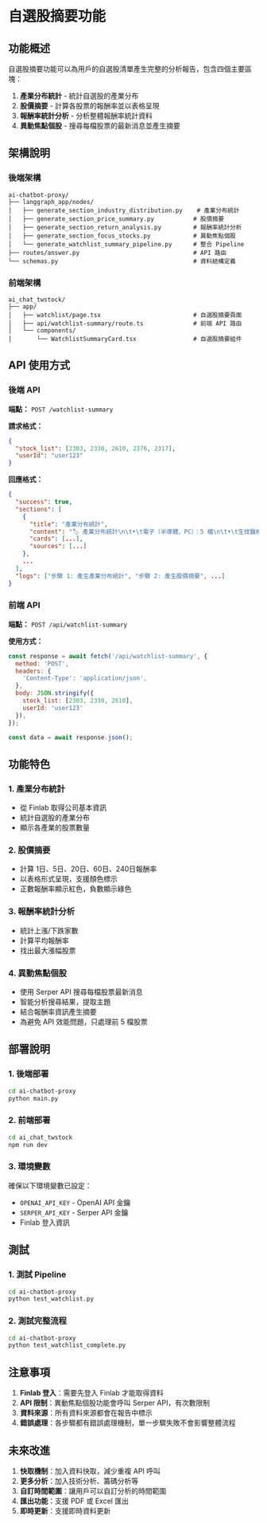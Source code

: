 # 自選股摘要功能

## 功能概述

自選股摘要功能可以為用戶的自選股清單產生完整的分析報告，包含四個主要區塊：

1. **產業分布統計** - 統計自選股的產業分布
2. **股價摘要** - 計算各股票的報酬率並以表格呈現
3. **報酬率統計分析** - 分析整體報酬率統計資料
4. **異動焦點個股** - 搜尋每檔股票的最新消息並產生摘要

## 架構說明

### 後端架構

```
ai-chatbot-proxy/
├── langgraph_app/nodes/
│   ├── generate_section_industry_distribution.py    # 產業分布統計
│   ├── generate_section_price_summary.py           # 股價摘要
│   ├── generate_section_return_analysis.py         # 報酬率統計分析
│   ├── generate_section_focus_stocks.py            # 異動焦點個股
│   └── generate_watchlist_summary_pipeline.py      # 整合 Pipeline
├── routes/answer.py                                # API 路由
└── schemas.py                                      # 資料結構定義
```

### 前端架構

```
ai_chat_twstock/
├── app/
│   ├── watchlist/page.tsx                          # 自選股摘要頁面
│   ├── api/watchlist-summary/route.ts              # 前端 API 路由
│   └── components/
│       └── WatchlistSummaryCard.tsx                # 自選股摘要組件
```

## API 使用方式

### 後端 API

**端點：** `POST /watchlist-summary`

**請求格式：**
```json
{
  "stock_list": [2303, 2330, 2610, 2376, 2317],
  "userId": "user123"
}
```

**回應格式：**
```json
{
  "success": true,
  "sections": [
    {
      "title": "產業分布統計",
      "content": "🏷 產業分布統計\n\t•\t電子（半導體、PC）：5 檔\n\t•\t生技醫療：2 檔",
      "cards": [...],
      "sources": [...]
    },
    ...
  ],
  "logs": ["步驟 1: 產生產業分布統計", "步驟 2: 產生股價摘要", ...]
}
```

### 前端 API

**端點：** `POST /api/watchlist-summary`

**使用方式：**
```javascript
const response = await fetch('/api/watchlist-summary', {
  method: 'POST',
  headers: {
    'Content-Type': 'application/json',
  },
  body: JSON.stringify({
    stock_list: [2303, 2330, 2610],
    userId: 'user123'
  }),
});

const data = await response.json();
```

## 功能特色

### 1. 產業分布統計
- 從 Finlab 取得公司基本資訊
- 統計自選股的產業分布
- 顯示各產業的股票數量

### 2. 股價摘要
- 計算 1日、5日、20日、60日、240日報酬率
- 以表格形式呈現，支援顏色標示
- 正數報酬率顯示紅色，負數顯示綠色

### 3. 報酬率統計分析
- 統計上漲/下跌家數
- 計算平均報酬率
- 找出最大漲幅股票

### 4. 異動焦點個股
- 使用 Serper API 搜尋每檔股票最新消息
- 智能分析搜尋結果，提取主題
- 結合報酬率資訊產生摘要
- 為避免 API 效能問題，只處理前 5 檔股票

## 部署說明

### 1. 後端部署
```bash
cd ai-chatbot-proxy
python main.py
```

### 2. 前端部署
```bash
cd ai_chat_twstock
npm run dev
```

### 3. 環境變數
確保以下環境變數已設定：
- `OPENAI_API_KEY` - OpenAI API 金鑰
- `SERPER_API_KEY` - Serper API 金鑰
- Finlab 登入資訊

## 測試

### 1. 測試 Pipeline
```bash
cd ai-chatbot-proxy
python test_watchlist.py
```

### 2. 測試完整流程
```bash
cd ai-chatbot-proxy
python test_watchlist_complete.py
```

## 注意事項

1. **Finlab 登入**：需要先登入 Finlab 才能取得資料
2. **API 限制**：異動焦點個股功能會呼叫 Serper API，有次數限制
3. **資料來源**：所有資料來源都會在報告中標示
4. **錯誤處理**：各步驟都有錯誤處理機制，單一步驟失敗不會影響整體流程

## 未來改進

1. **快取機制**：加入資料快取，減少重複 API 呼叫
2. **更多分析**：加入技術分析、籌碼分析等
3. **自訂時間範圍**：讓用戶可以自訂分析的時間範圍
4. **匯出功能**：支援 PDF 或 Excel 匯出
5. **即時更新**：支援即時資料更新 